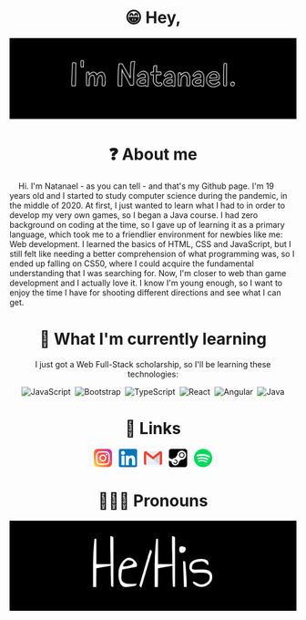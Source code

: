 <div align=center>
  
# 😁 Hey,
![banner](banner-all-black.jpg)
  
</div>

<div align=center>
  
# ❓ About me
  
</div>  

&nbsp;&nbsp;&nbsp;&nbsp;Hi. I'm Natanael - as you can tell - and that's my Github page. I'm 19 years old and I started to study computer science during the pandemic, in the middle of 2020. At first, I just wanted to learn what I had to in order to develop my very own games, so I began a Java course. I had zero background on coding at the time, so I gave up of learning it as a primary language, which took me to a friendlier environment for newbies like me: Web development. I learned the basics of HTML, CSS and JavaScript, but I still felt like needing a better comprehension of what programming was, so I ended up falling on CS50, where I could acquire the fundamental understanding that I was searching for. Now, I'm closer to web than game development and I actually love it. I know I'm young enough, so I want to enjoy the time I have for shooting different directions and see what I can get.

<div align=center>
  
# 🌱 What I'm currently learning
I just got a Web Full-Stack scholarship, so I'll be learning these technologies:
  
<img src="https://cdn.jsdelivr.net/gh/devicons/devicon/icons/javascript/javascript-original.svg" alt="JavaScript" width="50"/>
&nbsp;<img src="https://cdn.jsdelivr.net/gh/devicons/devicon/icons/bootstrap/bootstrap-plain.svg" alt="Bootstrap" width="50"/>  
&nbsp;<img src="https://cdn.jsdelivr.net/gh/devicons/devicon/icons/typescript/typescript-original.svg" alt="TypeScript" width="50"/>  
&nbsp;<img src="https://cdn.jsdelivr.net/gh/devicons/devicon/icons/react/react-original.svg" alt="React" width="50"/> 
&nbsp;<img src="https://cdn.jsdelivr.net/gh/devicons/devicon/icons/angularjs/angularjs-plain.svg" alt="Angular" width="50"/>  
&nbsp;<img src="https://cdn.jsdelivr.net/gh/devicons/devicon/icons/java/java-original.svg" alt="Java" width="50"/>

</div>

<div align=center background=white>
  
# 🔗 Links
  
<a href="https://instagram.com/natasnael_"><img src="instagram.png" alt="instagram" width="32"></a>&nbsp;&nbsp;
<a href="https://www.linkedin.com/in/natanael-alves-gabriel"><img src="linkedin.png" alt="linkedin" width="32"></a>&nbsp;&nbsp;
<a href="mailto:natasnael2002@gmail.com"><img src="gmail.png" alt="gmail" width="32"></a>&nbsp;&nbsp;
<a href="https://steamcommunity.com/profiles/76561199015106424"><img src="steam-logo.png" alt="steam" width="32"></a>&nbsp;&nbsp;
<a href="https://open.spotify.com/user/31o3uaqnssc5rzcumqyupbzdt7ka?si=2147032b47294db6"><img src="spotify.png" alt="spotify" width="32"></a>
  
</div>

<div align=center>
  
# 👨🏾‍🦱 Pronouns
![he/his](pronouns.jpg)
  
</div>
